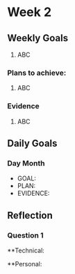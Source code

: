 # Week 2
## Weekly Goals
1. ABC

### Plans to achieve: 
1. ABC

### Evidence
1. ABC

## Daily Goals
### Day Month
- GOAL:
- PLAN:
- EVIDENCE:

## Reflection
### Question 1
**Technical:

**Personal: 
